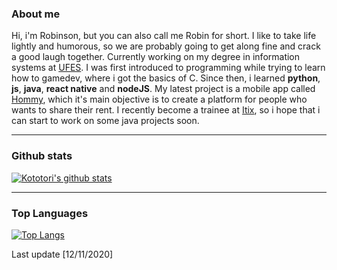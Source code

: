 ### About me
Hi, i'm Robinson, but you can also call me Robin for short. I like to take life lightly and humorous, so we are probably going to get along fine and crack a good laugh together.
  Currently working on my degree in information systems at [UFES](https://www.ufes.br). I was first introduced to programming while trying to learn how to gamedev, where i got the basics of C. Since then, i learned **python**, **js**, **java**, **react native** and **nodeJS**. My latest project is a mobile app called [Hommy](https://play.google.com/store/apps/details?id=br.com.ufes.hommy&hl=pt&gl=US), which it's main objective is to create a platform for people who wants to share their rent. I recently become a trainee at [Itix](https://www.itixti.com.br), so i hope that i can start to work on some java projects soon. 

---

### Github stats
[![Kototori's github stats](https://github-readme-stats.vercel.app/api?username=Kototori&show_icons=false&theme=dark)](https://github.com/Kototori/github-readme-stats)

---

### Top Languages 
[![Top Langs](https://github-readme-stats.vercel.app/api/top-langs/?username=kototori&theme=dark)](https://github.com/kototori/github-readme-stats)

Last update [12/11/2020]
